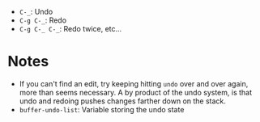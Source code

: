 - `C-_`: Undo
- `C-g C-_`: Redo
- `C-g C-_ C-_`: Redo twice, etc...

# Notes

- If you can't find an edit, try keeping hitting `undo` over and over again, more than seems necessary. A by product of the undo system, is that undo and redoing pushes changes farther down on the stack.
- `buffer-undo-list`: Variable storing the undo state
